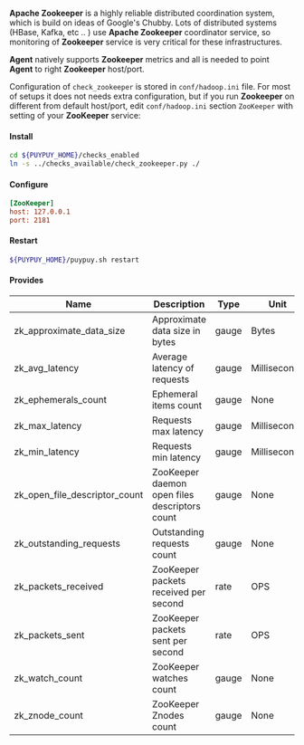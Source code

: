 **Apache Zookeeper** is a highly reliable distributed coordination system, which is build on ideas of Google's Chubby.
Lots of distributed systems (HBase, Kafka, etc .. ) use **Apache Zookeeper** coordinator service, 
so monitoring of **Zookeeper** service is very critical for these infrastructures. 

**Agent** natively supports **Zookeeper** metrics and all is needed to point **Agent** to right  **Zookeeper** host/port.

Configuration of `check_zookeeper` is stored in `conf/hadoop.ini` file. 
For most of setups it does not needs extra configuration, but if you run **Zookeeper** on different from default host/port, 
edit `conf/hadoop.ini` section `ZooKeeper` with setting of your **ZooKeeper** service: 

#### **Install**

```bash
cd ${PUYPUY_HOME}/checks_enabled
ln -s ../checks_available/check_zookeeper.py ./
```

#### **Configure**

```ini
[ZooKeeper]
host: 127.0.0.1
port: 2181
```

#### **Restart**

```bash
${PUYPUY_HOME}/puypuy.sh restart
```

#### **Provides**

| Name  | Description | Type | Unit|
| ------------- | ------------- |------------- |------------- |
|zk_approximate_data_size|Approximate data size in bytes|gauge|Bytes|
|zk_avg_latency|Average latency of requests|gauge|Milliseconds|
|zk_ephemerals_count|Ephemeral items count|gauge|None|
|zk_max_latency|Requests max latency|gauge|Milliseconds|
|zk_min_latency|Requests min latency|gauge|Milliseconds|
|zk_open_file_descriptor_count|ZooKeeper daemon open files descriptors count |gauge|None|
|zk_outstanding_requests|Outstanding requests count|gauge|None|
|zk_packets_received|ZooKeeper packets received per second|rate|OPS|
|zk_packets_sent|ZooKeeper packets sent per second|rate|OPS|
|zk_watch_count|ZooKeeper watches count|gauge|None|
|zk_znode_count|ZooKeeper Znodes count |gauge|None|
